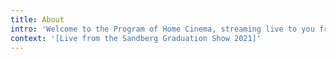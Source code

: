 ```yaml
---
title: About
intro: 'Welcome to the Program of Home Cinema, streaming live to you from the <em>Sandberg Graduation Show 2021</em> at Het Hem. You can find out more about this project <a href="google.com">here</a>.'
context: '[Live from the Sandberg Graduation Show 2021]'
---
```


